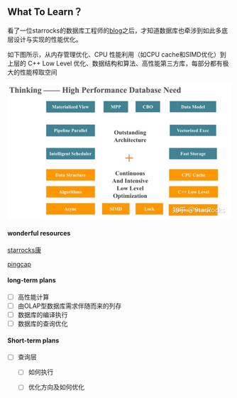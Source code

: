 ## What To Learn？

看了一位starrocks的数据库工程师的[blog](https://blog.bcmeng.com/)之后，才知道数据库也牵涉到如此多底层设计与实现的性能优化。

如下图所示，从内存管理优化、CPU 性能利用（如CPU cache和SIMD优化）到上层的 C++ Low Level 优化、数据结构和算法、高性能第三方库，每部分都有极大的性能榨取空间

![数据库优化架构](pics/数据库优化架构.jpg)

#### 

#### wonderful resources

[starrocks康](https://blog.bcmeng.com/post/database-learning.html)

[pingcap](https://github.com/pingcap/awesome-database-learning)

#### long-term plans

- [ ] 高性能计算
- [ ] 由OLAP型数据库需求伴随而来的列存
- [ ] 数据库的编译执行
- [ ] 数据库的查询优化

#### Short-term plans

- [ ] 查询层
  - [ ] 如何执行
  - [ ] 优化方向及如何优化

